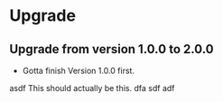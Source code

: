 # Upgrade

Upgrade from version 1.0.0 to 2.0.0
-----------------------------------
- Gotta finish Version 1.0.0 first.

asdf
This should actually be this.
dfa
sdf
adf
